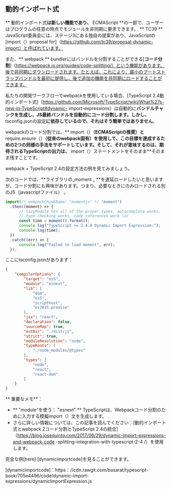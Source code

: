 ## 動的インポート式

** 動的インポート式**は新しい機能であり、** ECMAScript **の一部で、ユーザーはプログラムの任意の時点でモジュールを非同期に要求できます。
** TC39 ** JavaScript委員会には、ステージ3にある独自の提案があり、JavaScriptの[import（）proposal for]（https://github.com/tc39/proposal-dynamic-import）と呼ばれています。

また、** webpack ** bundlerにはバンドルを分割することができる[**コード分割**]（https://webpack.js.org/guides/code-splitting/）という機能があります。後で非同期にダウンロードされます。たとえば、これにより、最小のブートストラップバンドルを最初に提供し、後で追加の機能を非同期にロードすることができます。

私たちの開発ワークフローでwebpackを使用している場合、[TypeScript 2.4動的インポート式]（https://github.com/Microsoft/TypeScript/wiki/What%27s-new-in-TypeScript#dynamic- import-expressions）は自動的に**バンドルチャンクを生成し、JS最終バンドルを自動的にコード分割します。しかし、** tsconfig.jsonの設定**に依存しているので、それはそう簡単ではありません**。

webpackのコード分割では、** import（）**（ECMAScriptの推奨）と** require.ensure（）**（従来のwebpack固有）を使用して、この目標を達成するための2つの同様の手法をサポートしています。そして、それが意味するのは、期待されるTypeScriptの出力は、** import（）ステートメントをそのまま**そのまま残すことです。

webpack + TypeScript 2.4の設定方法の例を見てみましょう。

次のコードでは、**ライブラリの_moment _ **を遅延ロードしたいと思いますが、コード分割にも興味があります。つまり、必要なときにのみロードされる別のJS（javascriptファイル） 。

```ts
import(/* webpackChunkName: "momentjs" */ "moment")
  .then((moment) => {
      // lazyModule has all of the proper types, autocomplete works,
      // type checking works, code references work \o/
      const time = moment().format();
      console.log("TypeScript >= 2.4.0 Dynamic Import Expression:");
      console.log(time);
  })
  .catch((err) => {
      console.log("Failed to load moment", err);
  });
```

ここにtsconfig.jsonがあります：

```json
{
    "compilerOptions": {
        "target": "es5",                          
        "module": "esnext",                     
        "lib": [
            "dom",
            "es5",
            "scripthost",
            "es2015.promise"
        ],                                        
        "jsx": "react",                           
        "declaration": false,                     
        "sourceMap": true,                        
        "outDir": "./dist/js",                    
        "strict": true,                           
        "moduleResolution": "node",               
        "typeRoots": [
            "./node_modules/@types"
        ],                                        
        "types": [
            "node",
            "react",
            "react-dom"
        ]                                       
    }
}
```


** 重要なメモ**：

 -  ** "module"を使う： "esnext" ** TypeScriptは、Webpackコード分割のために入力する模擬import（）文を生成します。
 - さらに詳しい情報については、この記事を読んでください：[動的インポート式とwebpack 2コード分割とTypeScript 2.4の統合]（https://blog.josequinto.com/2017/06/29/dynamic-import-expressions-and-webpack-code -splitting-integration-with-typescript-2-4 /）を使用します。


完全な例[here] [dynamicimportcode]を見ることができます。

[dynamicimportcode]：https：//cdn.rawgit.com/basarat/typescript-book/705e4496/code/dynamic-import-expressions/dynamicImportExpression.js
